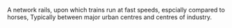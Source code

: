 A network rails, upon which trains run at fast speeds, espcially compared to horses, Typically between major urban centres and centres of industry. 
